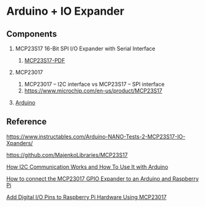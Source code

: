 # Arduino + IO Expander

## Components

1. MCP23S17 16-Bit SPI I/O Expander with Serial Interface

   1. [MCP23S17-PDF](https://ww1.microchip.com/downloads/en/devicedoc/20001952c.pdf)

2. MCP23017

   1. MCP23017 – I2C interface vs MCP23S17 – SPI interface
   2. https://www.microchip.com/en-us/product/MCP23S17

3. [Arduino](https://www.arduino.cc/)

## Reference

https://www.instructables.com/Arduino-NANO-Tests-2-MCP23S17-IO-Xpanders/

https://github.com/MajenkoLibraries/MCP23S17

[How I2C Communication Works and How To Use It with Arduino](https://www.youtube.com/watch?v=6IAkYpmA1DQ)

[How to connect the MCP23017 GPIO Expander to an Arduino and Raspberry Pi](https://www.youtube.com/watch?v=Kx87ldgD6Sg)

[Add Digital I/O Pins to Raspberry Pi Hardware Using MCP23017](https://www.mathworks.com/help/supportpkg/raspberrypiio/ref/add-digital-i-o-pins-to-raspberry-pi-hardware-using-mcp23017.html)
